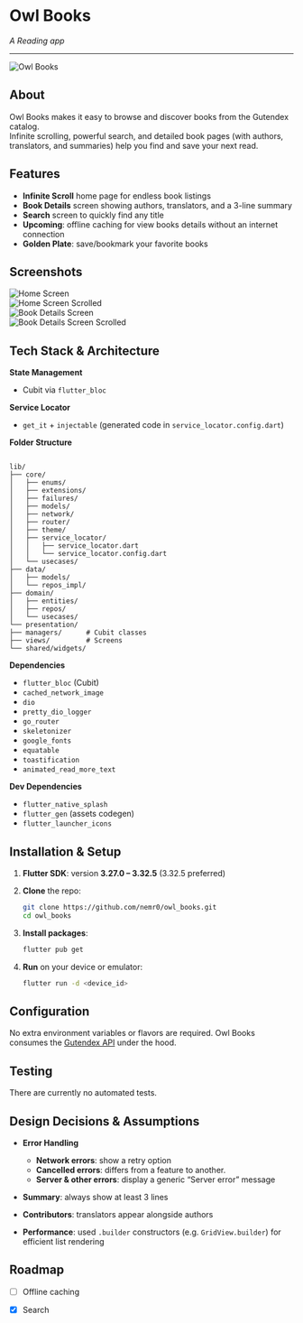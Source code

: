 # Owl Books
_A Reading app_

---
![Owl Books](assets/shared/logo-dark.webp)



## About

Owl Books makes it easy to browse and discover books from the Gutendex catalog.  
Infinite scrolling, powerful search, and detailed book pages (with authors, translators, and summaries) help you find and save your next read.

## Features

- **Infinite Scroll** home page for endless book listings
- **Book Details** screen showing authors, translators, and a 3-line summary
- **Search** screen to quickly find any title
- **Upcoming**: offline caching for view books details without an internet connection
- **Golden Plate**: save/bookmark your favorite books


## Screenshots

![Home Screen](screenshots/home_screen.png)  
![Home Screen Scrolled](screenshots/home_screen_scrolled.png)  
![Book Details Screen](/screenshots/book_details_screen.png)  
![Book Details Screen Scrolled](screenshots/book_details_screen_scrolled.png)

## Tech Stack & Architecture

**State Management**
- Cubit via `flutter_bloc`

**Service Locator**
- `get_it` + `injectable` (generated code in `service_locator.config.dart`)

**Folder Structure**
```

lib/
├── core/
│   ├── enums/
│   ├── extensions/
│   ├── failures/
│   ├── models/
│   ├── network/
│   ├── router/
│   ├── theme/
│   ├── service_locator/
│   │   ├── service_locator.dart
│   │   └── service_locator.config.dart
│   └── usecases/
├── data/
│   ├── models/
│   └── repos_impl/
├── domain/
│   ├── entities/
│   ├── repos/
│   └── usecases/
└── presentation/
├── managers/      # Cubit classes
├── views/         # Screens
└── shared/widgets/

```

**Dependencies**
- `flutter_bloc` (Cubit)
- `cached_network_image`
- `dio`
- `pretty_dio_logger`
- `go_router`
- `skeletonizer`
- `google_fonts`
- `equatable`
- `toastification`
- `animated_read_more_text`

**Dev Dependencies**
- `flutter_native_splash`
- `flutter_gen` (assets codegen)
- `flutter_launcher_icons`

## Installation & Setup

1. **Flutter SDK**: version **3.27.0 – 3.32.5** (3.32.5 preferred)
2. **Clone** the repo:
   ```bash
   git clone https://github.com/nemr0/owl_books.git
   cd owl_books 
    ``` 

3. **Install packages**:

   ```bash
   flutter pub get
   ```
4. **Run** on your device or emulator:

   ```bash
   flutter run -d <device_id>
   ```

## Configuration

No extra environment variables or flavors are required.
Owl Books consumes the [Gutendex API](https://gutendex.com/) under the hood.

## Testing

There are currently no automated tests.

## Design Decisions & Assumptions

* **Error Handling**

    * **Network errors**: show a retry option
    * **Cancelled errors**: differs from a feature to another.
    * **Server & other errors**: display a generic “Server error” message
* **Summary**: always show at least 3 lines
* **Contributors**: translators appear alongside authors
* **Performance**: used `.builder` constructors (e.g. `GridView.builder`) for efficient list rendering

## Roadmap

* [ ]  Offline caching
* [x]  Search

